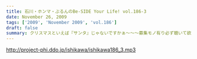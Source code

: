 ```yaml
---
title: 石川・ホンマ・ぶるんのBe-SIDE Your Life! vol.186-3
date: November 26, 2009
tags: ['2009', 'November 2009', 'vol.186']
draft: false
summary: クリスマスといえば『サンタ』じゃないですかぁ～～～募集モノ有り必ず聴いて欲しい三本目。NAMAE
---
```


http://project-phi.ddo.jp/ishikawa/ishikawa186_3.mp3